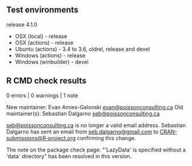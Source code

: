 ## Test environments

release 4.1.0

* OSX (local) - release
* OSX (actions) - release
* Ubuntu (actions) - 3.4 to 3.6, oldrel, release and devel
* Windows (actions) - release
* Windows (winbuilder) - devel

## R CMD check results

0 errors | 0 warnings | 1 note

New maintainer:
  Evan Amies-Galonski <evan@poissonconsulting.ca>
Old maintainer(s):
  Sebastian Dalgarno <seb@poissonconsulting.ca>

seb@poissonconsulting.ca is no longer a valid email address. Sebastian Dalgarno has sent an email from seb.dalgarno@gmail.com to CRAN-submissions@R-project.org confirming this change.

The note on the package check page: "'LazyData' is specified without a 'data' directory" has been resolved in this version.
